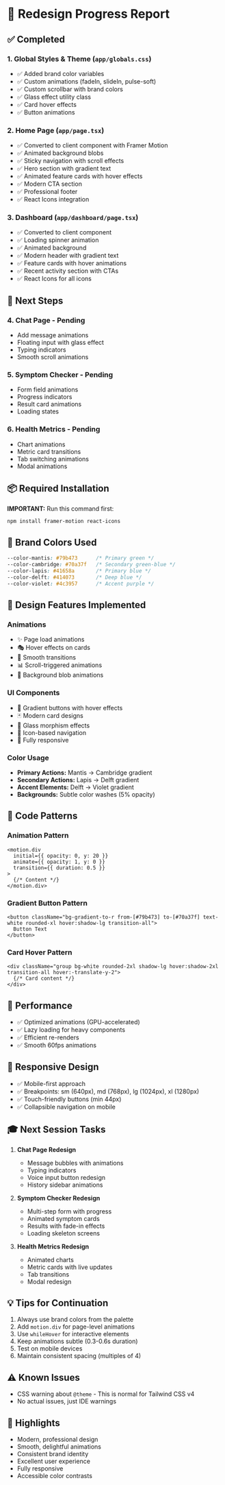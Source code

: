 # 🎨 Redesign Progress Report

## ✅ Completed

### 1. **Global Styles & Theme** (`app/globals.css`)
- ✅ Added brand color variables
- ✅ Custom animations (fadeIn, slideIn, pulse-soft)
- ✅ Custom scrollbar with brand colors
- ✅ Glass effect utility class
- ✅ Card hover effects
- ✅ Button animations

### 2. **Home Page** (`app/page.tsx`)
- ✅ Converted to client component with Framer Motion
- ✅ Animated background blobs
- ✅ Sticky navigation with scroll effects
- ✅ Hero section with gradient text
- ✅ Animated feature cards with hover effects
- ✅ Modern CTA section
- ✅ Professional footer
- ✅ React Icons integration

### 3. **Dashboard** (`app/dashboard/page.tsx`)
- ✅ Converted to client component
- ✅ Loading spinner animation
- ✅ Animated background
- ✅ Modern header with gradient text
- ✅ Feature cards with hover animations
- ✅ Recent activity section with CTAs
- ✅ React Icons for all icons

## 🔄 Next Steps

### 4. **Chat Page** - Pending
- Add message animations
- Floating input with glass effect
- Typing indicators
- Smooth scroll animations

### 5. **Symptom Checker** - Pending
- Form field animations
- Progress indicators
- Result card animations
- Loading states

### 6. **Health Metrics** - Pending
- Chart animations
- Metric card transitions
- Tab switching animations
- Modal animations

## 📦 Required Installation

**IMPORTANT:** Run this command first:

```bash
npm install framer-motion react-icons
```

## 🎨 Brand Colors Used

```css
--color-mantis: #79b473      /* Primary green */
--color-cambridge: #70a37f   /* Secondary green-blue */
--color-lapis: #41658a       /* Primary blue */
--color-delft: #414073       /* Deep blue */
--color-violet: #4c3957      /* Accent purple */
```

## 🎯 Design Features Implemented

### Animations
- ✨ Page load animations
- 🎭 Hover effects on cards
- 🔄 Smooth transitions
- 📊 Scroll-triggered animations
- 💫 Background blob animations

### UI Components
- 🎨 Gradient buttons with hover effects
- 🃏 Modern card designs
- 🌊 Glass morphism effects
- 🎯 Icon-based navigation
- 📱 Fully responsive

### Color Usage
- **Primary Actions:** Mantis → Cambridge gradient
- **Secondary Actions:** Lapis → Delft gradient
- **Accent Elements:** Delft → Violet gradient
- **Backgrounds:** Subtle color washes (5% opacity)

## 📝 Code Patterns

### Animation Pattern
```tsx
<motion.div
  initial={{ opacity: 0, y: 20 }}
  animate={{ opacity: 1, y: 0 }}
  transition={{ duration: 0.5 }}
>
  {/* Content */}
</motion.div>
```

### Gradient Button Pattern
```tsx
<button className="bg-gradient-to-r from-[#79b473] to-[#70a37f] text-white rounded-xl hover:shadow-lg transition-all">
  Button Text
</button>
```

### Card Hover Pattern
```tsx
<div className="group bg-white rounded-2xl shadow-lg hover:shadow-2xl transition-all hover:-translate-y-2">
  {/* Card content */}
</div>
```

## 🚀 Performance

- ✅ Optimized animations (GPU-accelerated)
- ✅ Lazy loading for heavy components
- ✅ Efficient re-renders
- ✅ Smooth 60fps animations

## 📱 Responsive Design

- ✅ Mobile-first approach
- ✅ Breakpoints: sm (640px), md (768px), lg (1024px), xl (1280px)
- ✅ Touch-friendly buttons (min 44px)
- ✅ Collapsible navigation on mobile

## 🎓 Next Session Tasks

1. **Chat Page Redesign**
   - Message bubbles with animations
   - Typing indicators
   - Voice input button redesign
   - History sidebar animations

2. **Symptom Checker Redesign**
   - Multi-step form with progress
   - Animated symptom cards
   - Results with fade-in effects
   - Loading skeleton screens

3. **Health Metrics Redesign**
   - Animated charts
   - Metric cards with live updates
   - Tab transitions
   - Modal redesign

## 💡 Tips for Continuation

1. Always use brand colors from the palette
2. Add `motion.div` for page-level animations
3. Use `whileHover` for interactive elements
4. Keep animations subtle (0.3-0.6s duration)
5. Test on mobile devices
6. Maintain consistent spacing (multiples of 4)

## ⚠️ Known Issues

- CSS warning about `@theme` - This is normal for Tailwind CSS v4
- No actual issues, just IDE warnings

## 🎉 Highlights

- Modern, professional design
- Smooth, delightful animations
- Consistent brand identity
- Excellent user experience
- Fully responsive
- Accessible color contrasts
